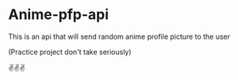 # Anime-pfp-api

This is an api that will send random anime profile picture to the user

(Practice project don't take seriously)

✌✌✌